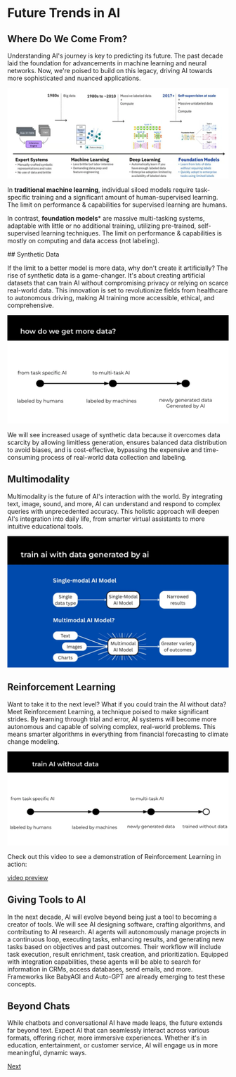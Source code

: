 # Future Trends in AI

## Where Do We Come From?

Understanding AI's journey is key to predicting its future. The past decade laid the foundation for advancements in machine learning and neural networks. Now, we're poised to build on this legacy, driving AI towards more sophisticated and nuanced applications.

​![history](images/14-1.png)

In **traditional machine learning**, individual siloed models require task-specific training and a significant amount of human-supervised learning. The limit on performance & capabilities for supervised learning are humans.

In contrast, **foundation models*** are massive multi-tasking systems, adaptable with little or no additional training, utilizing pre-trained, self-supervised learning techniques. The limit on performance & capabilities is mostly on computing and data access (not labeling).

## Synthetic Data

If the limit to a better model is more data, why don't create it artificially? The rise of synthetic data is a game-changer. It's about creating artificial datasets that can train AI without compromising privacy or relying on scarce real-world data. This innovation is set to revolutionize fields from healthcare to autonomous driving, making AI training more accessible, ethical, and comprehensive.

​![synthetic data](images/14-2.png)

We will see increased usage of synthetic data because it overcomes data scarcity by allowing limitless generation, ensures balanced data distribution to avoid biases, and is cost-effective, bypassing the expensive and time-consuming process of real-world data collection and labeling.

## Multimodality

Multimodality is the future of AI's interaction with the world. By integrating text, image, sound, and more, AI can understand and respond to complex queries with unprecedented accuracy. This holistic approach will deepen AI's integration into daily life, from smarter virtual assistants to more intuitive educational tools.

![multi-modal](images/14-3.png)

## Reinforcement Learning

Want to take it to the next level? What if you could train the AI without data? Meet Reinforcement Learning, a technique poised to make significant strides. By learning through trial and error, AI systems will become more autonomous and capable of solving complex, real-world problems. This means smarter algorithms in everything from financial forecasting to climate change modeling.

![reinforcement](images/14-4.png)

Check out this video to see a demonstration of Reinforcement Learning in action:

[video preview](https://click.convertkit-mail2.com/n4upxv26kguquz7xxou6h7qg25gg/25h2hoh2347gmef3/aHR0cHM6Ly93d3cueW91dHViZS5jb20vd2F0Y2g_dj1rb3BvTHp2aDVqWQ==)​

## Giving Tools to AI

In the next decade, AI will evolve beyond being just a tool to becoming a creator of tools. We will see AI designing software, crafting algorithms, and contributing to AI research. AI agents will autonomously manage projects in a continuous loop, executing tasks, enhancing results, and generating new tasks based on objectives and past outcomes. Their workflow will include task execution, result enrichment, task creation, and prioritization. Equipped with integration capabilities, these agents will be able to search for information in CRMs, access databases, send emails, and more. Frameworks like BabyAGI and Auto-GPT are already emerging to test these concepts.

## Beyond Chats

While chatbots and conversational AI have made leaps, the future extends far beyond text. Expect AI that can seamlessly interact across various formats, offering richer, more immersive experiences. Whether it's in education, entertainment, or customer service, AI will engage us in more meaningful, dynamic ways.

[Next](./15-continuing.md)
